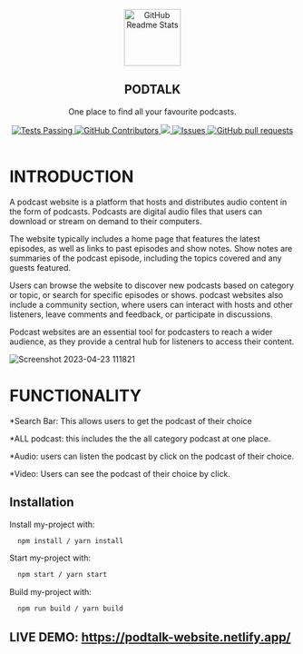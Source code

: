 <p align="center">
 <img width="100px" src="https://res.cloudinary.com/anuraghazra/image/upload/v1594908242/logo_ccswme.svg" align="center" alt="GitHub Readme Stats" />
 <h2 align="center">PODTALK</h2>
 <p align="center">One place to find all your favourite podcasts.</p>
</p>
  <p align="center">
    <a href="https://github.com/anuraghazra/github-readme-stats/actions">
      <img alt="Tests Passing" src="https://github.com/anuraghazra/github-readme-stats/workflows/Test/badge.svg" />
    </a>
    <a href="https://github.com/anuraghazra/github-readme-stats/graphs/contributors">
      <img alt="GitHub Contributors" src="https://img.shields.io/github/contributors/anuraghazra/github-readme-stats" />
    </a>
    <a href="https://codecov.io/gh/anuraghazra/github-readme-stats">
      <img src="https://codecov.io/gh/anuraghazra/github-readme-stats/branch/master/graph/badge.svg" />
    </a>
    <a href="https://github.com/anuraghazra/github-readme-stats/issues">
      <img alt="Issues" src="https://img.shields.io/github/issues/anuraghazra/github-readme-stats?color=0088ff" />
    </a>
    <a href="https://github.com/anuraghazra/github-readme-stats/pulls">
      <img alt="GitHub pull requests" src="https://img.shields.io/github/issues-pr/anuraghazra/github-readme-stats?color=0088ff" />
    </a>
    <br />
    <br />
  </p>

# INTRODUCTION
A podcast website is a platform that hosts and distributes audio content in the form of podcasts. Podcasts are digital audio files that users can download or stream on demand to their computers.

The website typically includes a home page that features the latest episodes, as well as links to past episodes and show notes. Show notes are summaries of the podcast episode, including the topics covered and any guests featured.

Users can browse the website to discover new podcasts based on category or topic, or search for specific episodes or shows. podcast websites also include a community section, where users can interact with hosts and other listeners, leave comments and feedback, or participate in discussions.

Podcast websites are an essential tool for podcasters to reach a wider audience, as they provide a central hub for listeners to access their content. 

![Screenshot 2023-04-23 111821](https://user-images.githubusercontent.com/89007463/233822417-0e424b08-148d-401f-bc77-5542b3398976.jpg)

# FUNCTIONALITY
*Search Bar:
This allows users to get the podcast of their choice

*ALL podcast:
this includes the the all category podcast at one place.

*Audio:
users can listen the podcast by click on the podcast of their choice.

*Video: Users can see the podcast of their choice by click.

## Installation

Install my-project with:

```bash
  npm install / yarn install
```
Start my-project with:
```bash
  npm start / yarn start
```
Build my-project with:
```bash
  npm run build / yarn build
```

## LIVE DEMO: https://podtalk-website.netlify.app/

